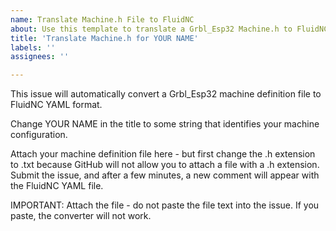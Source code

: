 ```yaml
---
name: Translate Machine.h File to FluidNC
about: Use this template to translate a Grbl_Esp32 Machine.h to FluidNC YAML format.
title: 'Translate Machine.h for YOUR NAME'
labels: ''
assignees: ''

---
```


This issue will automatically convert a Grbl_Esp32 machine definition file to FluidNC YAML format.

Change YOUR NAME in the title to some string that identifies your machine configuration.

Attach your machine definition file here - but first change the .h extension to .txt because GitHub will not allow you to attach a file with a .h extension.  Submit the issue, and after a few minutes, a new comment will appear with the FluidNC YAML file.

IMPORTANT: Attach the file - do not paste the file text into the issue.  If you paste, the converter will not work.

